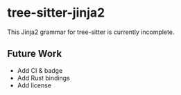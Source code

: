# tree-sitter-jinja2
This Jinja2 grammar for tree-sitter is currently incomplete.

## Future Work
- Add CI & badge
- Add Rust bindings
- Add license
